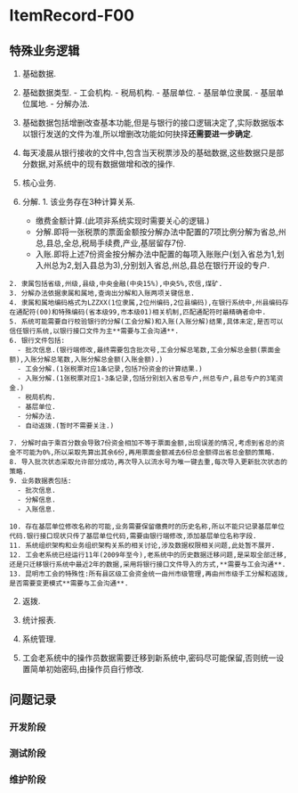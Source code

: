 # ItemRecord-F00
## 特殊业务逻辑
1. 基础数据.
  1. 基础数据类型.
    - 工会机构.
    - 税局机构.
    - 基层单位.
    - 基层单位隶属.
    - 基层单位属地.
    - 分解办法.

  2. 基础数据包括增删改查基本功能,但是与银行的接口逻辑决定了,实际数据版本以银行发送的文件为准,所以增删改功能如何抉择**还需要进一步确定**.
  3. 每天凌晨从银行接收的文件中,包含当天税票涉及的基础数据,这些数据只是部分数据,对系统中的现有数据做增和改的操作.

2. 核心业务.
  1. 分解.
    1. 该业务存在3种计算关系.
      - 缴费金额计算.(此项非系统实现时需要关心的逻辑.)
      - 分解.即将一张税票的票面金额按分解办法中配置的7项比例分解为省总,州总,县总,全总,税局手续费,产业,基层留存7份.
      - 入账.即将上述7份资金按分解办法中配置的每项入账账户(划入省总为1,划入州总为2,划入县总为3),分别划入省总,州总,县总在银行开设的专户.

    2. 隶属包括省级,州级,县级,中央金融(中央15%),中央5%,农信,煤矿.
    3. 分解办法依据隶属和属地,查询出分解和入账两项关键信息.
    4. 隶属和属地编码格式为LZZXX(1位隶属,2位州编码,2位县编码),在银行系统中,州县编码存在通配符(00)和特殊编码(省本级99,市本级01)相关机制,匹配通配符时最精确者命中.
    5. 系统可能需要自行校验银行的分解(工会分解)和入账(入账分解)结果,具体未定,是否可以信任银行系统,以银行接口文件为主**需要与工会沟通**.
    6. 银行文件包括:
      - 批次信息.(银行端修改,最终需要包含批次号,工会分解总笔数,工会分解总金额(票面金额),入账分解总笔数,入账分解总金额(入账金额).)
      - 工会分解.(1张税票对应1条记录,包括7份资金的计算结果.)
      - 入账分解.(1张税票对应1-3条记录,包括分别划入省总专户,州总专户,县总专户的3笔资金.)
      - 税局机构.
      - 基层单位.
      - 分解办法.
      - 自动返拨.(暂时不需要关注.)

    7. 分解时由于乘百分数会导致7份资金相加不等于票面金额,出现误差的情况,考虑到省总的资金不可能为0%,所以采取先算出其余6份,再用票面金额减去6份总金额得出省总金额的策略.
    8. 导入批次状态采取允许部分成功,再次导入以流水号为唯一键去重,每次导入更新批次状态的策略.
    9. 业务数据表包括:
      - 批次信息.
      - 分解信息.
      - 入账信息.

    10. 存在基层单位修改名称的可能,业务需要保留缴费时的历史名称,所以不能只记录基层单位代码.银行接口现状只传了基层单位代码,需要由银行端修改,添加基层单位名称字段.
    11. 系统组织架构和业务组织架构关系的相关讨论,涉及数据权限相关问题,此处暂不展开.
    12. 工会老系统已经运行11年(2009年至今),老系统中的历史数据迁移问题,是采取全部迁移,还是只迁移银行系统中最近2年的数据,采用将银行接口文件导入的方式,**需要与工会沟通**.
    13. 昆明市工会的特殊性:所有县区级工会资金统一由州市级管理,再由州市级手工分解和返拨,是否需要变更模式**需要与工会沟通**.

  2. 返拨.

3. 统计报表.
4. 系统管理.
  1. 工会老系统中的操作员数据需要迁移到新系统中,密码尽可能保留,否则统一设置简单初始密码,由操作员自行修改.

## 问题记录
### 开发阶段

### 测试阶段

### 维护阶段
